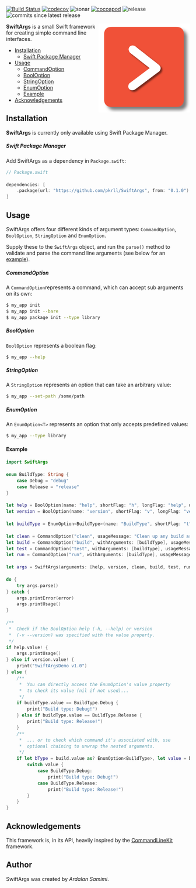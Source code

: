 [![Build Status](https://travis-ci.org/pkrll/SwiftArgs.svg?branch=master)](https://travis-ci.org/pkrll/SwiftArgs)
[![codecov](https://codecov.io/gh/pkrll/SwiftArgs/branch/master/graph/badge.svg)](https://codecov.io/gh/pkrll/SwiftArgs)
![sonar](https://sonarcloud.io/api/project_badges/measure?project=SwiftArgs&metric=alert_status)
[![cocoapod](https://img.shields.io/cocoapods/v/Swiftargs.svg)](https://cocoapods.org/pods/SwiftArgs)
![release](https://img.shields.io/github/release/pkrll/Swiftargs.svg)
![commits since latest release](https://img.shields.io/github/commits-since/pkrll/Swiftargs/latest.svg)

<img src=".assets/SwiftArgs.png" data-canonical-src=".assets/SwiftArgs.png" align="right" width="250px"/>

**SwiftArgs** is a small Swift framework for creating simple command line interfaces.

* [Installation](#installation)
	* [Swift Package Manager](#swift-package-manager)
* [Usage](#usage)
	* [CommandOption](#commandoption)
	* [BoolOption](#booloption)
	* [StringOption](#stringoption)
	* [EnumOption](#enumoption)
	* [Example](#example)
* [Acknowledgements](#acknowledgements)

## Installation

**SwiftArgs** is currently only available using Swift Package Manager.

##### Swift Package Manager

Add SwiftArgs as a dependency in ``Package.swift``:

```swift
// Package.swift

dependencies: [
    .package(url: "https://github.com/pkrll/SwiftArgs", from: "0.1.0")
]

```

## Usage

SwiftArgs offers four different kinds of argument types: ``CommandOption``, ``BoolOption``, ``StringOption`` and ``EnumOption``.

Supply these to the ``SwiftArgs`` object, and run the ``parse()`` method to validate and parse the command line arguments (see below for an [example](#example)).

##### CommandOption
A ``CommandOption``represents a command, which can accept sub arguments on its own:

```bash
$ my_app init
$ my_app init --bare
$ my_app package init --type library
```

##### BoolOption
``BoolOption`` represents a boolean flag:

```bash
$ my_app --help
```

##### StringOption
A ``StringOption`` represents an option that can take an arbitrary value:

```bash
$ my_app --set-path /some/path
```

##### EnumOption
An ``EnumOption<T>`` represents an option that only accepts predefined values:

```bash
$ my_app --type library
```



#### Example

```swift
import SwiftArgs

enum BuildType: String {
	case Debug = "debug"
	case Release = "release"
}

let help = BoolOption(name: "help", shortFlag: "h", longFlag: "help", usageMessage: "Display available options")
let version = BoolOption(name: "version", shortFlag: "v", longFlag: "version", usageMessage: "Display version information")

let buildType = EnumOption<BuildType>(name: "BuildType", shortFlag: "t", longFlag: "type", usageMessage: "Specify the build configuration: debug|release")

let clean = CommandOption("clean", usageMessage: "Clean up any build artifacts")
let build = CommandOption("build", withArguments: [buildType], usageMessage: "Build the project")
let test = CommandOption("test", withArguments: [buildType], usageMessage: "Test the project")
let run = CommandOption("run", withArguments: [buildType], usageMessage: "Execute the project")

let args = SwiftArgs(arguments: [help, version, clean, build, test, run])

do {
	try args.parse()
} catch {
	args.printError(error)
	args.printUsage()
}

/**
 * 	Check if the BoolOption help (-h, --help) or version
 * 	(-v --version) was specified with the value property.
 */
if help.value! {
	args.printUsage()
} else if version.value! {
	print("SwiftArgsDemo v1.0")
} else {
	/**
	 * 	You can directly access the EnumOption's value property
	 * 	to check its value (nil if not used)...
	 */
	if buildType.value == BuildType.Debug {
		print("Build type: Debug!")
	} else if buildType.value == BuildType.Release {
		print("Build type: Release!")
	}
	/**
	 * 	... or to check which command it's associated with, use
	 * 	optional chaining to unwrap the nested arguments.
	 */
	if let bType = build.value as? EnumOption<BuildType>, let value = bType.value {
		switch value {
			case BuildType.Debug:
				print("Build type: Debug!")
			case BuildType.Release:
				print("Build type: Release!")
		}
	}
}
```

## Acknowledgements

This framework is, in its API, heavily inspired by the [CommandLineKit](https://github.com/jatoben/CommandLine) framework.

## Author

SwiftArgs was created by *Ardalan Samimi*.
